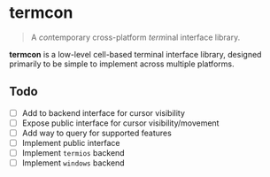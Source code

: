 # termcon

> A *con*temporary cross-platform *term*inal interface library.

**termcon** is a low-level cell-based terminal interface library, designed
primarily to be simple to implement across multiple platforms.

## Todo

- [ ] Add to backend interface for cursor visibility
- [ ] Expose public interface for cursor visibility/movement
- [ ] Add way to query for supported features
- [ ] Implement public interface
- [ ] Implement `termios` backend
- [ ] Implement `windows` backend
